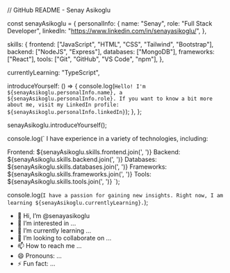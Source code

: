 // GitHub README - Senay Asikoglu

const senayAsikoglu = { 
  personalInfo: { 
    name: "Senay", 
    role: "Full Stack Developer", 
    linkedIn: "https://www.linkedin.com/in/senayasikoglu/", 
  },

  skills: { 
    frontend: ["JavaScript", "HTML", "CSS", "Tailwind", "Bootstrap"], 
    backend: ["NodeJS", "Express"], 
    databases: ["MongoDB"], 
    frameworks: ["React"], 
    tools: ["Git", "GitHub", "VS Code", "npm"], 
  },

  currentlyLearning: "TypeScript",

  introduceYourself: () => { 
    console.log(`
      Hello! I'm ${senayAsikoglu.personalInfo.name}, a ${senayAsikoglu.personalInfo.role}.
      If you want to know a bit more about me, visit my LinkedIn profile: ${senayAsikoglu.personalInfo.linkedIn}
    `); 
  },
};

senayAsikoglu.introduceYourself();

console.log(`
  I have experience in a variety of technologies, including:

  Frontend: ${senayAsikoglu.skills.frontend.join(', ')}
  Backend: ${senayAsikoglu.skills.backend.join(', ')}
  Databases: ${senayAsikoglu.skills.databases.join(', ')}
  Frameworks: ${senayAsikoglu.skills.frameworks.join(', ')}
  Tools: ${senayAsikoglu.skills.tools.join(', ')}
`);

console.log(`
  I have a passion for gaining new insights. Right now, I am learning ${senayAsikoglu.currentlyLearning}.
`);







- 👋 Hi, I’m @senayasikoglu
- 👀 I’m interested in ...
- 🌱 I’m currently learning ...
- 💞️ I’m looking to collaborate on ...
- 📫 How to reach me ...
- 😄 Pronouns: ...
- ⚡ Fun fact: ...

<!---
senayasikoglu/senayasikoglu is a ✨ special ✨ repository because its `README.md` (this file) appears on your GitHub profile.
You can click the Preview link to take a look at your changes.
--->
